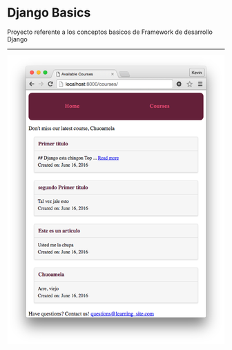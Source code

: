 Django Basics
==============

Proyecto referente a los conceptos basicos de Framework de desarrollo Django

----------

![image](screenshot.png)